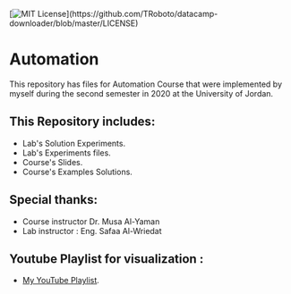[![MIT License](https://img.shields.io/apm/l/atomic-design-ui.svg?)](https://github.com/TRoboto/datacamp-downloader/blob/master/LICENSE)

# Automation

This repository has files for Automation Course that were implemented by myself during the second semester in 2020 at the University of Jordan.

## This Repository includes: 

- Lab's Solution Experiments.
- Lab's Experiments files.
- Course's Slides.
- Course's Examples Solutions.


## **Special thanks**: 

- Course instructor Dr. Musa Al-Yaman 
- Lab instructor : Eng. Safaa Al-Wriedat 

## Youtube Playlist for visualization :

- [My YouTube Playlist](https://www.youtube.com/playlist?list=PLR7GqPO_6lTgoqBkRVdcAt3OrpF7vdkGS).


